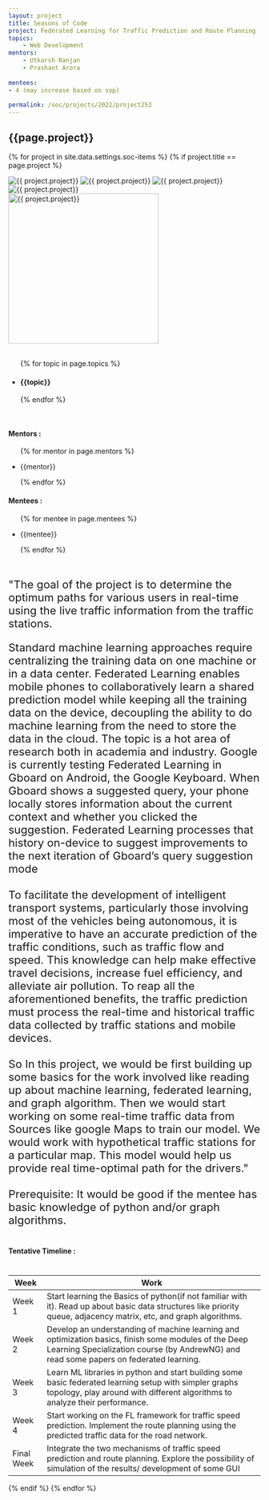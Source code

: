 ```yaml
---
layout: project
title: Seasons of Code
project: Federated Learning for Traffic Prediction and Route Planning
topics:
    - Web Development
mentors:
    - Utkarsh Ranjan
    - Prashant Arora    
    
mentees:
- 4 (may increase based on sop) 
    
permalink: /soc/projects/2022/project253
---
```


<h2 class="display1 m-3 p-3 text-center project-title">{{page.project}}</h2>

{% for project in site.data.settings.soc-items %}
{% if project.title == page.project %}

<div class ="img-soc d-block"> 
    <img src="{{ site.baseurl }}/{{ project.image }}" alt="{{ project.project}}" class="image-1">
    <img src="{{ site.baseurl }}/{{ project.image }}" alt="{{ project.project}}" class="image-2">
    <img src="{{ site.baseurl }}/{{ project.image }}" alt="{{ project.project}}" class="image-3">
    <img src="{{ site.baseurl }}/{{ project.image }}" alt="{{ project.project}}" class="image-4">
</div>
<div class = "mobile-img-soc">
  <img src="{{ site.baseurl }}/{{ project.image }}"  width = "300" height="300" alt="{{ project.project}}" class="border rounded">
  </div>
<div >
    <br>
    <ul>
        {% for topic in page.topics %}
        <li><h4 class="text-primary text-center topics">{{topic}}</h4></li>
        {% endfor %}
    </ul>
    <br>
    <h4 class="display3  ">Mentors :</h4> 
    <ul>
        {% for mentor in page.mentors %}
        <li><p class="lead">{{mentor}}</p></li>
        {% endfor %}
    </ul>
    <h4 class="display3  ">Mentees :</h4> 
    <ul>
        {% for mentee in page.mentees %}
        <li><p class="lead">{{mentee}}</p></li>
        {% endfor %}
    </ul>
</div>
<div>
    <p class="display3 project-desc" style = "font-size:22px;" >
        <br>
        "The goal of the project is to determine the optimum paths for various users in real-time using the live traffic information from the traffic stations.
</p>
<p class="display3" style = "font-size:22px;" >
Standard machine learning approaches require centralizing the training data on one machine or in a data center. Federated Learning enables mobile phones to collaboratively learn a shared prediction model while keeping all the training data on the device, decoupling the ability to do machine learning from the need to store the data in the cloud. The topic is a hot area of research both in academia and industry. Google is currently testing Federated Learning in Gboard on Android, the Google Keyboard. When Gboard shows a suggested query, your phone locally stores information about the current context and whether you clicked the suggestion. Federated Learning processes that history on-device to suggest improvements to the next iteration of Gboard’s query suggestion mode
<br> <br>
To facilitate the development of intelligent transport systems, particularly those involving most of the vehicles being autonomous, it is imperative to have an accurate prediction of the traffic conditions, such as traffic flow and speed. This knowledge can help make effective travel decisions, increase fuel efficiency, and alleviate air pollution. To reap all the aforementioned benefits, the traffic prediction must process the real-time and historical traffic data collected by traffic stations and mobile devices.
<br><br>
So In this project, we would be first building up some basics for the work involved like reading up about machine learning, federated learning, and graph algorithm. Then we would start working on some real-time traffic data from Sources like google Maps to train our model. We would work with hypothetical traffic stations for a particular map. This model would help us provide real time-optimal path for the drivers."				
        <br><br>
Prerequisite:
It would be good if the mentee has basic knowledge of python and/or graph algorithms. 
<br>
    </p>
</div>
<div class = "d-flex flex-wrap">
<div>
    <h4 class="display3" style="margin:40px 0px 40px 0px;">Tentative Timeline :</h4>
    <table class="table table-striped w-100">
    <thead>
        <tr>
        <th>Week</th>
        <th>Work</th>
        </tr>
    </thead>
    <tbody>
    <tr>
      <td>Week 1</td>
      <td>Start learning the Basics of python(if not familiar with it). Read up about basic data structures like priority queue, adjacency matrix, etc, and graph algorithms.
  </td>
    </tr>
    <tr>
      <td>Week 2</td>
      <td>	Develop an understanding of machine learning and optimization basics, finish some modules of the Deep Learning Specialization course (by AndrewNG) and read some papers on federated learning.</td>
    </tr>
    <tr>
      <td>Week 3</td>
      <td>Learn ML libraries in python and start building some basic federated learning setup with simpler graphs topology, play around with different algorithms to analyze their performance.</td>
    </tr>
    <tr>
      <td>Week 4</td>
      <td>Start working on the FL framework for traffic speed prediction. Implement the route planning using the predicted traffic data for the road network.</td>
    </tr>
    <tr>
      <td>Final Week</td>
      <td>Integrate the two mechanisms of traffic speed prediction and route planning. Explore the possibility of simulation of the results/ development of some GUI</td>
    </tr>
    </tbody>
    </table>
</div>

</div>
{% endif %}
{% endfor %}
